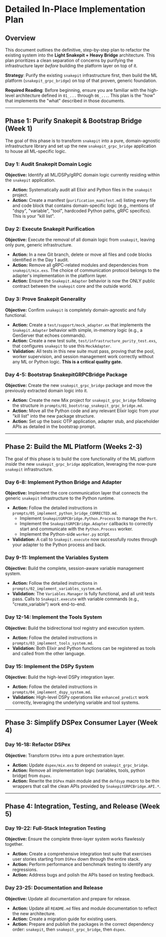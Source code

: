 # Detailed In-Place Implementation Plan

## Overview

This document outlines the definitive, step-by-step plan to refactor the existing system into the **Light Snakepit + Heavy Bridge** architecture. This plan prioritizes a clean separation of concerns by purifying the infrastructure layer *before* building the platform layer on top of it.

**Strategy**: Purify the existing `snakepit` infrastructure first, then build the ML platform (`snakepit_grpc_bridge`) on top of that proven, generic foundation.

**Required Reading**: Before beginning, ensure you are familiar with the high-level architecture defined in `01_...` through `06_...`. This plan is the "how" that implements the "what" described in those documents.

---

## Phase 1: Purify Snakepit & Bootstrap Bridge (Week 1)

The goal of this phase is to transform `snakepit` into a pure, domain-agnostic infrastructure library and set up the new `snakepit_grpc_bridge` application to house all ML-specific logic.

### Day 1: Audit Snakepit Domain Logic
**Objective:** Identify all ML/DSPy/gRPC domain logic currently residing within the `snakepit` application.

*   **Action:** Systematically audit all Elixir and Python files in the `snakepit` project.
*   **Action:** Create a manifest (`purification_manifest.md`) listing every file and code block that contains domain-specific logic (e.g., mentions of "dspy", "variable", "tool", hardcoded Python paths, gRPC specifics). This is your "kill list".

### Day 2: Execute Snakepit Purification
**Objective:** Execute the removal of all domain logic from `snakepit`, leaving only pure, generic infrastructure.

*   **Action:** In a new Git branch, delete or move all files and code blocks identified in the Day 1 audit.
*   **Action:** Remove all gRPC-related modules and dependencies from `snakepit/mix.exs`. The choice of communication protocol belongs to the adapter's implementation in the platform layer.
*   **Action:** Ensure the `Snakepit.Adapter` behavior is now the ONLY public contract between the `snakepit` core and the outside world.

### Day 3: Prove Snakepit Generality
**Objective:** Confirm `snakepit` is completely domain-agnostic and fully functional.

*   **Action:** Create a `test/support/mock_adapter.ex` that implements the `Snakepit.Adapter` behavior with simple, in-memory logic (e.g., a GenServer that echoes commands).
*   **Action:** Create a new test suite, `test/infrastructure_purity_test.exs`, that configures `snakepit` to use this `MockAdapter`.
*   **Validation:** All tests in this new suite must pass, proving that the pool, worker supervision, and session management work correctly without any ML or Python logic. **This is a critical quality gate.**

### Day 4-5: Bootstrap SnakepitGRPCBridge Package
**Objective:** Create the new `snakepit_grpc_bridge` package and move the previously extracted domain logic into it.

*   **Action:** Create the new Mix project for `snakepit_grpc_bridge` following the structure in `prompts/01_bootstrap_snakepit_grpc_bridge.md`.
*   **Action:** Move all the Python code and any relevant Elixir logic from your "kill list" into the new package structure.
*   **Action:** Set up the basic OTP application, adapter stub, and placeholder APIs as detailed in the bootstrap prompt.

---

## Phase 2: Build the ML Platform (Weeks 2-3)

The goal of this phase is to build the core functionality of the ML platform *inside* the new `snakepit_grpc_bridge` application, leveraging the now-pure `snakepit` infrastructure.

### Day 6-8: Implement Python Bridge and Adapter
**Objective:** Implement the core communication layer that connects the generic `snakepit` infrastructure to the Python runtime.

*   **Action:** Follow the detailed instructions in `prompts/05_implement_python_bridge_CORRECTED.md`.
    *   Implement `SnakepitGRPCBridge.Python.Process` to manage the `Port`.
    *   Implement the `SnakepitGRPCBridge.Adapter` callbacks to correctly start and communicate with the `Python.Process` worker.
    *   Implement the Python-side `worker.py` script.
*   **Validation:** A call to `Snakepit.execute` now successfully routes through your adapter to the Python process and back.

### Day 9-11: Implement the Variables System
**Objective:** Build the complete, session-aware variable management system.

*   **Action:** Follow the detailed instructions in `prompts/02_implement_variables_system.md`.
*   **Validation:** The `Variables.Manager` is fully functional, and all unit tests pass. Calls to `Snakepit.execute` with variable commands (e.g., "create_variable") work end-to-end.

### Day 12-14: Implement the Tools System
**Objective:** Build the bidirectional tool registry and execution system.

*   **Action:** Follow the detailed instructions in `prompts/03_implement_tools_system.md`.
*   **Validation:** Both Elixir and Python functions can be registered as tools and called from the other language.

### Day 15: Implement the DSPy System
**Objective:** Build the high-level DSPy integration layer.

*   **Action:** Follow the detailed instructions in `prompts/04_implement_dspy_system.md`.
*   **Validation:** High-level DSPy operations like `enhanced_predict` work correctly, leveraging the underlying variable and tool systems.

---

## Phase 3: Simplify DSPex Consumer Layer (Week 4)

### Day 16-18: Refactor DSPex
**Objective:** Transform `DSPex` into a pure orchestration layer.

*   **Action:** Update `dspex/mix.exs` to depend on `snakepit_grpc_bridge`.
*   **Action:** Remove all implementation logic (variables, tools, python bridge) from `dspex`.
*   **Action:** Rewrite the `DSPex` main module and the `defdsyp` macro to be thin wrappers that call the clean APIs provided by `SnakepitGRPCBridge.API.*`.

---

## Phase 4: Integration, Testing, and Release (Week 5)

### Day 19-22: Full-Stack Integration Testing
**Objective:** Ensure the complete three-layer system works flawlessly together.

*   **Action:** Create a comprehensive integration test suite that exercises user stories starting from `DSPex` down through the entire stack.
*   **Action:** Perform performance and benchmark testing to identify any regressions.
*   **Action:** Address bugs and polish the APIs based on testing feedback.

### Day 23-25: Documentation and Release
**Objective:** Update all documentation and prepare for release.

*   **Action:** Update all `README.md` files and module documentation to reflect the new architecture.
*   **Action:** Create a migration guide for existing users.
*   **Action:** Prepare and publish the packages in the correct dependency order: `snakepit`, then `snakepit_grpc_bridge`, then `dspex`.
